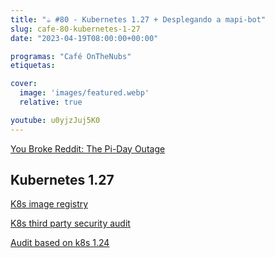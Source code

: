 ```yaml
---
title: "☕️ #80 - Kubernetes 1.27 + Desplegando a mapi-bot"
slug: cafe-80-kubernetes-1-27
date: "2023-04-19T08:00:00+00:00"

programas: "Café OnTheNubs"
etiquetas:

cover:
  image: 'images/featured.webp'
  relative: true

youtube: u0yjzJuj5K0
---
```


[You Broke Reddit: The Pi-Day Outage](https://www.reddit.com/r/RedditEng/comments/11xx5o0/you_broke_reddit_the_piday_outage/)

## Kubernetes 1.27

[K8s image registry](https://kubernetes.io/blog/2023/03/10/image-registry-redirect/)

[K8s third party security audit](https://www.cncf.io/blog/2023/04/19/new-kubernetes-security-audit-complete-and-open-sourced/)

[Audit based on k8s 1.24](https://research.nccgroup.com/2023/04/17/public-report-kubernetes-1-24-security-audit/)
